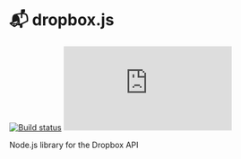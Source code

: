 # 📬 dropbox.js
[![Build status][ci-image]][ci-url]
[![Code coverage][codecov-url]][codecov-image]

Node.js library for the Dropbox API

[ci-image]: https://img.shields.io/circleci/project/nrempel/dropbox.js/master.svg
[ci-url]: https://circleci.com/gh/nrempel/dropbox.js/tree/master
[codecov-image]: https://img.shields.io/codecov/c/github/nrempel/dropbox.js.svg
[codecov-url]: https://codecov.io/github/nrempel/dropbox.js?branch=master

